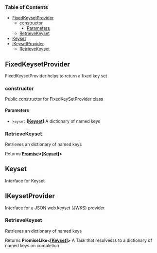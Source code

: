 ### Table of Contents

*   [FixedKeysetProvider][1]
    *   [constructor][2]
        *   [Parameters][3]
    *   [RetrieveKeyset][4]
*   [Keyset][5]
*   [IKeysetProvider][6]
    *   [RetrieveKeyset][7]

## FixedKeysetProvider

FixedKeysetProvider helps to return a fixed key set

### constructor

Public constructor for FixedKeySetProvider class

#### Parameters

*   `keyset` **\[[Keyset][5]]** A dictionary of named keys

### RetrieveKeyset

Retrieves an dictionary of named keys

Returns **[Promise][8]<\[[Keyset][5]]>**&#x20;

## Keyset

Interface for Keyset

## IKeysetProvider

Interface for a JSON web keyset (JWKS) provider

### RetrieveKeyset

Retrieves an dictionary of named keys

Returns **PromiseLike<\[[Keyset][5]]>** A Task that resolvesss to a dictionary of named keys on completion

[1]: #fixedkeysetprovider

[2]: #constructor

[3]: #parameters

[4]: #retrievekeyset

[5]: #keyset

[6]: #ikeysetprovider

[7]: #retrievekeyset-1

[8]: https://developer.mozilla.org/docs/Web/JavaScript/Reference/Global_Objects/Promise